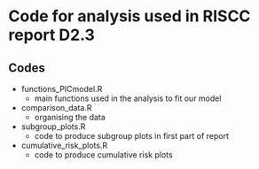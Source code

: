 # Code for analysis used in RISCC report D2.3 
## Codes
- functions_PICmodel.R
	- main functions used in the analysis to fit our model
- comparison_data.R
	- organising the data 
- subgroup_plots.R
  - code to produce subgroup plots in first part of report
- cumulative_risk_plots.R
  - code to produce cumulative risk plots 
